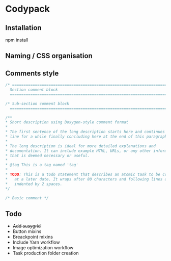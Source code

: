 # Codypack
## Installation

npm install

## Naming / CSS organisation


## Comments style
```css
/* ==========================================================================
  Section comment block
  ========================================================================== */

/* Sub-section comment block
  ========================================================================== */

/**
* Short description using Doxygen-style comment format
*
* The first sentence of the long description starts here and continues on this
* line for a while finally concluding here at the end of this paragraph.
*
* The long description is ideal for more detailed explanations and
* documentation. It can include example HTML, URLs, or any other information
* that is deemed necessary or useful.
*
* @tag This is a tag named 'tag'
*
* TODO: This is a todo statement that describes an atomic task to be completed
*   at a later date. It wraps after 80 characters and following lines are
*   indented by 2 spaces.
*/

/* Basic comment */
```

## Todo
* ~~Add susygrid~~
* Button mixins
* Breackpoint mixins
* Include Yarn workflow
* Image optimization workflow
* Task production folder creation
